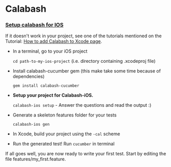 # Calabash
### [Setup calabash for IOS](https://github.com/calabash/calabash-ios/wiki/calabash-ios-setup#setup-fast-track) 


If it doesn't work in your project, see one of the tutorials mentioned on the Tutorial: [How to add Calabash to Xcode page](https://github.com/calabash/calabash-ios/wiki/Tutorial%3A-How-to-add-Calabash-to-Xcode).

- In a terminal, go to your iOS project
  
  ```cd path-to-my-ios-project``` (i.e. directory containing .xcodeproj file)

- Install calabash-cucumber gem (this make take some time because of dependencies)
  
  ```gem install calabash-cucumber```

- **Setup your project for Calabash-iOS.**
  
  ```calabash-ios setup``` -  Answer the questions and read the output :)
  
- Generate a skeleton features folder for your tests
  
  ```calabash-ios gen```

- In Xcode, build your project using the ```-cal``` scheme

- Run the generated test! Run ```cucumber``` in terminal

If all goes well, you are now ready to write your first test. Start by editing the file features/my_first.feature.


